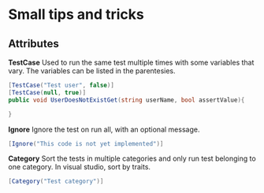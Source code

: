 # Small tips and tricks

## Attributes

**TestCase**
Used to run the same test multiple times with some variables that vary. The variables can be listed
in the parentesies.

```C#
[TestCase("Test user", false)]
[TestCase(null, true)]
public void UserDoesNotExistGet(string userName, bool assertValue){

}
```

**Ignore**
Ignore the test on run all, with an optional message.

```C#
[Ignore("This code is not yet implemented")]
```

**Category**
Sort the tests in multiple categories and only run test belonging to one category. In visual studio, sort
by traits.

```C#
[Category("Test category")]
```
